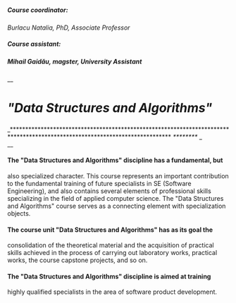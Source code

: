 ##### **Course coordinator:**  
 _Burlacu Natalia, PhD, Associate Professor_

##### **Course assistant:**

##### _Mihail Gaidău, magster, University Assistant_

__
# **_"Data Structures and Algorithms"_**

#####
_****************************************************************************************************************************
_********_ _  
__

####  The "Data Structures and Algorithms" discipline has a fundamental, but
also specialized character. This course represents an important contribution
to the fundamental training of future specialists in SE (Software
Engineering), and also contains several elements of professional skills
specializing in the field of applied computer science. The "Data Structures
and Algorithms" course serves as a connecting element with specialization
objects.

#### The course unit "Data Structures and Algorithms" has as its goal the
consolidation of the theoretical material and the acquisition of practical
skills achieved in the process of carrying out laboratory works, practical
works, the course capstone projects, and so on.

#### The "Data Structures and Algorithms" discipline is aimed at training
highly qualified specialists in the area of software product development.
